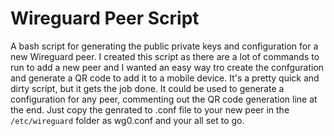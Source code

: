 # Wireguard Peer Script

A bash script for generating the public private keys and configuration for a new Wireguard peer.
I created this script as there are a lot of commands to run to add a new peer and I wanted an easy way tro create the confguration and generate a QR code to add it to a mobile device. It's a pretty quick and dirty script, but it gets the job done.
It could be used to generate a configuration for any peer, commenting out the QR code generation line at the end. Just copy the genrated to .conf file to your new peer in the `/etc/wireguard` folder as wg0.conf and your all set to go.

